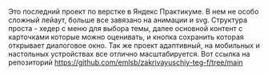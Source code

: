 Это последний проект по верстке в Яндекс Практикуме. В нем не особо сложный лейаут, больше все завязано на анимации и svg. 
Структура проста - хедер с меню для выбора темы, далее основной контент с карточками которые можно оценивать, и кнопка сохранить которая открывает диалоговое окно.
Так же проект адаптивный, на мобильных и настольных устройствах все отлично масштабируется.
Вот ссылка на репозиторий https://github.com/emlsb/zakrivayuschiy-teg-f/tree/main
